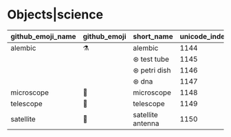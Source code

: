 # Objects|science

|github_emoji_name|github_emoji|short_name|unicode_index|
|---|---|---|---|
|alembic|:alembic:|alembic|1144|
|||⊛ test tube|1145|
|||⊛ petri dish|1146|
|||⊛ dna|1147|
|microscope|:microscope:|microscope|1148|
|telescope|:telescope:|telescope|1149|
|satellite|:satellite:|satellite antenna|1150|

